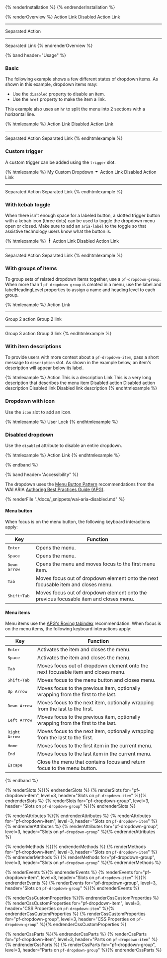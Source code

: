 {% renderInstallation %} {% endrenderInstallation %}

<script type="module">
import '@patternfly/elements/pf-dropdown/pf-dropdown.js';
</script>

{% renderOverview %}
  <pf-dropdown>
    <pf-dropdown-item>Action</pf-dropdown-item>
    <pf-dropdown-item href="#">Link</pf-dropdown-item>
    <pf-dropdown-item disabled>Disabled Action</pf-dropdown-item>
    <pf-dropdown-item disabled href="#">Link</pf-dropdown-item>
    <hr>
    <pf-dropdown-item>Separated Action</pf-dropdown-item>
    <hr>
    <pf-dropdown-item href="#">Separated Link</pf-dropdown-item>
  </pf-dropdown>
{% endrenderOverview %}

{% band header="Usage" %}

### Basic

The following example shows a few different states of dropdown items. As shown in this example, dropdown items may:

- Use the `disabled` property to disable an item.
- Use the `href` property to make the item a link.

This example also uses an `hr` to split the menu into 2 sections with a horizontal line.

{% htmlexample %}
  <pf-dropdown>
    <pf-dropdown-item>Action</pf-dropdown-item>
    <pf-dropdown-item href="#">Link</pf-dropdown-item>
    <pf-dropdown-item disabled>Disabled Action</pf-dropdown-item>
    <pf-dropdown-item disabled href="#">Link</pf-dropdown-item>
    <hr>
    <pf-dropdown-item>Separated Action</pf-dropdown-item>
    <pf-dropdown-item href="#">Separated Link</pf-dropdown-item>
  </pf-dropdown>
{% endhtmlexample %}

### Custom trigger

A custom trigger can be added using the `trigger` slot.

{% htmlexample %}
  <pf-dropdown>
    <pf-button slot="trigger" variant="control">
      My Custom Dropdown 
      <svg viewBox="0 0 320 512" fill="currentColor" aria-hidden="true"  width="1em" height="1em"><path d="M31.3 192h257.3c17.8 0 26.7 21.5 14.1 34.1L174.1 354.8c-7.8 7.8-20.5 7.8-28.3 0L17.2 226.1C4.6 213.5 13.5 192 31.3 192z"></path></svg>
    </pf-button>
    <pf-dropdown-item>Action</pf-dropdown-item>
    <pf-dropdown-item href="#">Link</pf-dropdown-item>
    <pf-dropdown-item disabled>Disabled Action</pf-dropdown-item>
    <pf-dropdown-item disabled href="#">Link</pf-dropdown-item>
    <hr>
    <pf-dropdown-item>Separated Action</pf-dropdown-item>
    <pf-dropdown-item href="#">Separated Link</pf-dropdown-item>
  </pf-dropdown>
{% endhtmlexample %}

### With kebab toggle

When there isn't enough space for a labeled button, a slotted trigger button with a kebab icon (three dots) can be used to toggle the dropdown menu open or closed. Make sure to add an `aria-label` to the toggle so that assistive technology users know what the button is.

{% htmlexample %}
<pf-dropdown>
  <pf-button slot="trigger" aria-label="Toggle" plain>
    <svg viewBox="0 0 192 512" fill="currentColor" aria-hidden="true" role="img" width="1em" height="1em"><path d="M96 184c39.8 0 72 32.2 72 72s-32.2 72-72 72-72-32.2-72-72 32.2-72 72-72zM24 80c0 39.8 32.2 72 72 72s72-32.2 72-72S135.8 8 96 8 24 40.2 24 80zm0 352c0 39.8 32.2 72 72 72s72-32.2 72-72-32.2-72-72-72-72 32.2-72 72z"></path></svg>
  </pf-button>
  <pf-dropdown-item>Action</pf-dropdown-item>
  <pf-dropdown-item href="#">Link</pf-dropdown-item>
  <pf-dropdown-item disabled>Disabled Action</pf-dropdown-item>
  <pf-dropdown-item disabled href="#">Link</pf-dropdown-item>
  <hr>
  <pf-dropdown-item>Separated Action</pf-dropdown-item>
  <pf-dropdown-item href="#">Separated Link</pf-dropdown-item>
</pf-dropdown>
{% endhtmlexample %}

### With groups of items

To group sets of related dropdown items together, use a `pf-dropdown-group`. When more than 1 `pf-dropdown-group` is created in a menu, use the label and labelHeadingLevel properties to assign a name and heading level to each group.

{% htmlexample %}
<pf-dropdown>
  <pf-dropdown-group>
    <pf-dropdown-item>Action</pf-dropdown-item>
    <pf-dropdown-item href="#">Link</pf-dropdown-item>
  </pf-dropdown-group>
  <hr>
  <pf-dropdown-group label="Group 2">
    <pf-dropdown-item>Group 2 action</pf-dropdown-item>
    <pf-dropdown-item href="#">Group 2 link</pf-dropdown-item>
  </pf-dropdown-group>
  <hr>
  <pf-dropdown-group label="Group 3">
    <pf-dropdown-item>Group 3 action</pf-dropdown-item>
    <pf-dropdown-item href="#">Group 3 link</pf-dropdown-item>
  </pf-dropdown-group>
</pf-dropdown>
{% endhtmlexample %}

### With item descriptions

To provide users with more context about a `pf-dropdown-item`, pass a short message to `description` slot. As shown in the example below, an item's description will appear below its label.

{% htmlexample %}
<pf-dropdown>
  <pf-dropdown-item>
    Action
    <span slot="description">This is a description</span>
  </pf-dropdown-item>
  <pf-dropdown-item href="#">
    Link
    <span slot="description">This is a very long description that describes the menu item</span>
  </pf-dropdown-item>
  <pf-dropdown-item disabled>
    Disabled action
    <span slot="description">Disabled action description</span>
  </pf-dropdown-item>
  <pf-dropdown-item disabled href="#">
    Disabled link
    <span slot="description">Disabled link description</span>
  </pf-dropdown-item>
</pf-dropdown>
{% endhtmlexample %}

### Dropdown with icon

Use the `icon` slot to add an icon.

{% htmlexample %}
<pf-dropdown>
  <pf-dropdown-item>
    <pf-icon icon="user" aria-label="user" size="md" slot="icon"></pf-icon>
    User
  </pf-dropdown-item>
  <pf-dropdown-item>
    <pf-icon icon="lock" aria-label="user" size="md" slot="icon"></pf-icon>
    Lock
  </pf-dropdown-item>
</pf-dropdown>
{% endhtmlexample %}

### Disabled dropdown

Use the `disabled` attribute to disable an entire dropdown.

{% htmlexample %}
<pf-dropdown disabled>
  <pf-dropdown-item>Action</pf-dropdown-item>
  <pf-dropdown-item href="#">Link</pf-dropdown-item>
</pf-dropdown>
{% endhtmlexample %}

{% endband %}

{% band header="Accessibility" %}

The dropdown uses the [Menu Button Pattern](https://www.w3.org/WAI/ARIA/apg/patterns/menu-button/) recommendations from the WAI ARIA [Authoring Best Practices Guide (APG)](https://www.w3.org/WAI/ARIA/apg).

{% renderFile "./docs/_snippets/wai-aria-disabled.md" %}

#### Menu button

When focus is on the menu button, the following keyboard interactions apply:

| Key                   | Function                                                                              |
| --------------------- | ------------------------------------------------------------------------------------- |
| <kbd>Enter</kbd>      | Opens the menu.                                                                       |
| <kbd>Space</kbd>      | Opens the menu.                                                                       |
| <kbd>Down arrow</kbd> | Opens the menu and moves focus to the first menu item.                                |
| <kbd>Tab</kbd>        | Moves focus out of dropdown element onto the next focusable item and closes menu.     |
| <kbd>Shift+Tab</kbd>  | Moves focus out of dropdown element onto the previous focusable item and closes menu. |

#### Menu items

Menu items use the [APG's Roving tabindex](https://www.w3.org/WAI/ARIA/apg/practices/keyboard-interface/#kbd_roving_tabindex) recommendation. When focus is on the menu items, the following keyboard interactions apply:

| Key                    | Function                                                                          |
| ---------------------- | --------------------------------------------------------------------------------- |
| <kbd>Enter</kbd>       | Activates the item and closes the menu.                                           |
| <kbd>Space</kbd>       | Activates the item and closes the menu.                                           |
| <kbd>Tab</kbd>         | Moves focus out of dropdown element onto the next focusable item and closes menu. |
| <kbd>Shift+Tab</kbd>   | Moves focus to the menu button and closes menu.                                   |
| <kbd>Up Arrow</kbd>    | Moves focus to the previous item, optionally wrapping from the first to the last. |
| <kbd>Down Arrow</kbd>  | Moves focus to the next item, optionally wrapping from the last to the first.     |
| <kbd>Left Arrow</kbd>  | Moves focus to the previous item, optionally wrapping from the first to the last. |
| <kbd>Right Arrow</kbd> | Moves focus to the next item, optionally wrapping from the last to the first.     |
| <kbd>Home</kbd>        | Moves focus to the first item in the current menu.                                |
| <kbd>End</kbd>         | Moves focus to the last item in the current menu.                                 |
| <kbd>Escape</kbd>      | Close the menu that contains focus and return focus to the menu button.           |

{% endband %}

{% renderSlots %}{% endrenderSlots %}
{% renderSlots for="pf-dropdown-item", level=3, header="Slots on `pf-dropdown-item`" %}{% endrenderSlots %}
{% renderSlots for="pf-dropdown-group", level=3, header="Slots on `pf-dropdown-group`" %}{% endrenderSlots %}

{% renderAttributes %}{% endrenderAttributes %}
{% renderAttributes for="pf-dropdown-item", level=3, header="Slots on `pf-dropdown-item`" %}{% endrenderAttributes %}
{% renderAttributes for="pf-dropdown-group", level=3, header="Slots on `pf-dropdown-group`" %}{% endrenderAttributes %}

{% renderMethods %}{% endrenderMethods %}
{% renderMethods for="pf-dropdown-item", level=3, header="Slots on `pf-dropdown-item`" %}{% endrenderMethods %}
{% renderMethods for="pf-dropdown-group", level=3, header="Slots on `pf-dropdown-group`" %}{% endrenderMethods %}

{% renderEvents %}{% endrenderEvents %}
{% renderEvents for="pf-dropdown-item", level=3, header="Slots on `pf-dropdown-item`" %}{% endrenderEvents %}
{% renderEvents for="pf-dropdown-group", level=3, header="Slots on `pf-dropdown-group`" %}{% endrenderEvents %}

{% renderCssCustomProperties %}{% endrenderCssCustomProperties %}
{% renderCssCustomProperties for="pf-dropdown-item", level=3, header="CSS Properties on `pf-dropdown-item`" %}{% endrenderCssCustomProperties %}
{% renderCssCustomProperties for="pf-dropdown-group", level=3, header="CSS Properties on `pf-dropdown-group`" %}{% endrenderCssCustomProperties %}

{% renderCssParts %}{% endrenderCssParts %}
{% renderCssParts for="pf-dropdown-item", level=3, header="Parts on `pf-dropdown-item`" %}{% endrenderCssParts %}
{% renderCssParts for="pf-dropdown-group", level=3, header="Parts on `pf-dropdown-group`" %}{% endrenderCssParts %}
